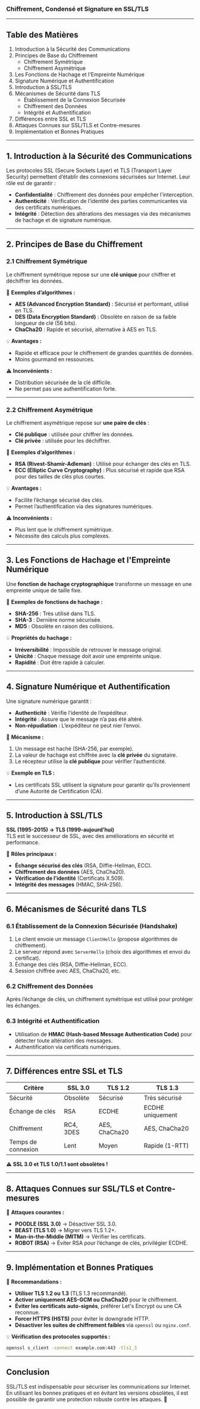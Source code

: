 ### **Chiffrement, Condensé et Signature en SSL/TLS**  

---

## **Table des Matières**  
1. Introduction à la Sécurité des Communications  
2. Principes de Base du Chiffrement  
   - Chiffrement Symétrique  
   - Chiffrement Asymétrique  
3. Les Fonctions de Hachage et l'Empreinte Numérique  
4. Signature Numérique et Authentification  
5. Introduction à SSL/TLS  
6. Mécanismes de Sécurité dans TLS  
   - Établissement de la Connexion Sécurisée  
   - Chiffrement des Données  
   - Intégrité et Authentification  
7. Différences entre SSL et TLS  
8. Attaques Connues sur SSL/TLS et Contre-mesures  
9. Implémentation et Bonnes Pratiques  

---

## **1. Introduction à la Sécurité des Communications**  

Les protocoles SSL (Secure Sockets Layer) et TLS (Transport Layer Security) permettent d’établir des connexions sécurisées sur Internet. Leur rôle est de garantir :  
- **Confidentialité** : Chiffrement des données pour empêcher l'interception.  
- **Authenticité** : Vérification de l’identité des parties communicantes via des certificats numériques.  
- **Intégrité** : Détection des altérations des messages via des mécanismes de hachage et de signature numérique.  

---

## **2. Principes de Base du Chiffrement**  

### **2.1 Chiffrement Symétrique**  
Le chiffrement symétrique repose sur une **clé unique** pour chiffrer et déchiffrer les données.  

📌 **Exemples d’algorithmes :**  
- **AES (Advanced Encryption Standard)** : Sécurisé et performant, utilisé en TLS.  
- **DES (Data Encryption Standard)** : Obsolète en raison de sa faible longueur de clé (56 bits).  
- **ChaCha20** : Rapide et sécurisé, alternative à AES en TLS.  

💡 **Avantages :**  
- Rapide et efficace pour le chiffrement de grandes quantités de données.  
- Moins gourmand en ressources.  

⚠ **Inconvénients :**  
- Distribution sécurisée de la clé difficile.  
- Ne permet pas une authentification forte.  

---

### **2.2 Chiffrement Asymétrique**  
Le chiffrement asymétrique repose sur **une paire de clés** :  
- **Clé publique** : utilisée pour chiffrer les données.  
- **Clé privée** : utilisée pour les déchiffrer.  

📌 **Exemples d’algorithmes :**  
- **RSA (Rivest-Shamir-Adleman)** : Utilisé pour échanger des clés en TLS.  
- **ECC (Elliptic Curve Cryptography)** : Plus sécurisé et rapide que RSA pour des tailles de clés plus courtes.  

💡 **Avantages :**  
- Facilite l’échange sécurisé des clés.  
- Permet l’authentification via des signatures numériques.  

⚠ **Inconvénients :**  
- Plus lent que le chiffrement symétrique.  
- Nécessite des calculs plus complexes.  

---

## **3. Les Fonctions de Hachage et l'Empreinte Numérique**  

Une **fonction de hachage cryptographique** transforme un message en une empreinte unique de taille fixe.  

📌 **Exemples de fonctions de hachage :**  
- **SHA-256** : Très utilisé dans TLS.  
- **SHA-3** : Dernière norme sécurisée.  
- **MD5** : Obsolète en raison des collisions.  

💡 **Propriétés du hachage :**  
- **Irréversibilité** : Impossible de retrouver le message original.  
- **Unicité** : Chaque message doit avoir une empreinte unique.  
- **Rapidité** : Doit être rapide à calculer.  

---

## **4. Signature Numérique et Authentification**  

Une signature numérique garantit :  
- **Authenticité** : Vérifie l’identité de l’expéditeur.  
- **Intégrité** : Assure que le message n’a pas été altéré.  
- **Non-répudiation** : L’expéditeur ne peut nier l’envoi.  

📌 **Mécanisme :**  
1. Un message est haché (SHA-256, par exemple).  
2. La valeur de hachage est chiffrée avec la **clé privée** du signataire.  
3. Le récepteur utilise la **clé publique** pour vérifier l’authenticité.  

💡 **Exemple en TLS :**  
- Les certificats SSL utilisent la signature pour garantir qu’ils proviennent d’une Autorité de Certification (CA).  

---

## **5. Introduction à SSL/TLS**  

**SSL (1995-2015) → TLS (1999-aujourd’hui)**  
TLS est le successeur de SSL, avec des améliorations en sécurité et performance.  

📌 **Rôles principaux :**  
- **Échange sécurisé des clés** (RSA, Diffie-Hellman, ECC).  
- **Chiffrement des données** (AES, ChaCha20).  
- **Vérification de l’identité** (Certificats X.509).  
- **Intégrité des messages** (HMAC, SHA-256).  

---

## **6. Mécanismes de Sécurité dans TLS**  

### **6.1 Établissement de la Connexion Sécurisée (Handshake)**  
1. Le client envoie un message `ClientHello` (propose algorithmes de chiffrement).  
2. Le serveur répond avec `ServerHello` (choix des algorithmes et envoi du certificat).  
3. Échange des clés (RSA, Diffie-Hellman, ECC).  
4. Session chiffrée avec AES, ChaCha20, etc.  

### **6.2 Chiffrement des Données**  
Après l’échange de clés, un chiffrement symétrique est utilisé pour protéger les échanges.  

### **6.3 Intégrité et Authentification**  
- Utilisation de **HMAC (Hash-based Message Authentication Code)** pour détecter toute altération des messages.  
- Authentification via certificats numériques.  

---

## **7. Différences entre SSL et TLS**  

| Critère          | SSL 3.0 | TLS 1.2 | TLS 1.3 |
|-----------------|--------|--------|--------|
| Sécurité       | Obsolète | Sécurisé | Très sécurisé |
| Échange de clés | RSA | ECDHE | ECDHE uniquement |
| Chiffrement    | RC4, 3DES | AES, ChaCha20 | AES, ChaCha20 |
| Temps de connexion | Lent | Moyen | Rapide (1-RTT) |

⚠ **SSL 3.0 et TLS 1.0/1.1 sont obsolètes !**  

---

## **8. Attaques Connues sur SSL/TLS et Contre-mesures**  

📌 **Attaques courantes :**  
- **POODLE (SSL 3.0)** → Désactiver SSL 3.0.  
- **BEAST (TLS 1.0)** → Migrer vers TLS 1.2+.  
- **Man-in-the-Middle (MITM)** → Vérifier les certificats.  
- **ROBOT (RSA)** → Éviter RSA pour l’échange de clés, privilégier ECDHE.  

---

## **9. Implémentation et Bonnes Pratiques**  

📌 **Recommandations :**  
- **Utiliser TLS 1.2 ou 1.3** (TLS 1.3 recommandé).  
- **Activer uniquement AES-GCM ou ChaCha20** pour le chiffrement.  
- **Éviter les certificats auto-signés**, préférer Let's Encrypt ou une CA reconnue.  
- **Forcer HTTPS (HSTS)** pour éviter le downgrade HTTP.  
- **Désactiver les suites de chiffrement faibles** via `openssl` ou `nginx.conf`.  

💡 **Vérification des protocoles supportés :**  
```sh
openssl s_client -connect example.com:443 -tls1_3
```

---

## **Conclusion**  
SSL/TLS est indispensable pour sécuriser les communications sur Internet. En utilisant les bonnes pratiques et en évitant les versions obsolètes, il est possible de garantir une protection robuste contre les attaques. 🚀
